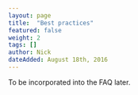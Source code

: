 ```yaml
---
layout: page
title:  "Best practices"
featured: false
weight: 2
tags: []
author: Nick
dateAdded: August 18th, 2016
---
```


To be incorporated into the FAQ later.